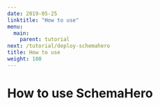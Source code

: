 ```yaml
---
date: 2019-05-25
linktitle: "How to use"
menu:
  main:
    parent: tutorial
next: /tutorial/deploy-schemahero
title: How to use
weight: 100
---
```


# How to use SchemaHero
